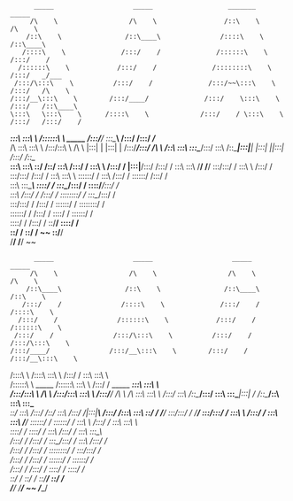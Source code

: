           _____                    _____                   _______                   _____          
         /\    \                  /\    \                 /::\    \                 /\    \         
        /::\    \                /::\____\               /::::\    \               /::\____\        
       /::::\    \              /:::/    /              /::::::\    \             /:::/    /        
      /::::::\    \            /:::/    /              /::::::::\    \           /:::/   _/___      
     /:::/\:::\    \          /:::/    /              /:::/~~\:::\    \         /:::/   /\    \     
    /:::/__\:::\    \        /:::/____/              /:::/    \:::\    \       /:::/   /::\____\    
    \:::\   \:::\    \      /::::\    \             /:::/    / \:::\    \     /:::/   /:::/    /    
  ___\:::\   \:::\    \    /::::::\    \   _____   /:::/____/   \:::\____\   /:::/   /:::/   _/___  
 /\   \:::\   \:::\    \  /:::/\:::\    \ /\    \ |:::|    |     |:::|    | /:::/___/:::/   /\    \ 
/::\   \:::\   \:::\____\/:::/  \:::\    /::\____\|:::|____|     |:::|    ||:::|   /:::/   /::\____\
\:::\   \:::\   \::/    /\::/    \:::\  /:::/    / \:::\    \   /:::/    / |:::|__/:::/   /:::/    /
 \:::\   \:::\   \/____/  \/____/ \:::\/:::/    /   \:::\    \ /:::/    /   \:::\/:::/   /:::/    / 
  \:::\   \:::\    \               \::::::/    /     \:::\    /:::/    /     \::::::/   /:::/    /  
   \:::\   \:::\____\               \::::/    /       \:::\__/:::/    /       \::::/___/:::/    /   
    \:::\  /:::/    /               /:::/    /         \::::::::/    /         \:::\__/:::/    /    
     \:::\/:::/    /               /:::/    /           \::::::/    /           \::::::::/    /     
      \::::::/    /               /:::/    /             \::::/    /             \::::::/    /      
       \::::/    /               /:::/    /               \::/____/               \::::/    /       
        \::/    /                \::/    /                 ~~                      \::/____/        
         \/____/                  \/____/                                           ~~              
                                                                                                    
          _____                    _____                    _____                    _____          
         /\    \                  /\    \                  /\    \                  /\    \         
        /::\____\                /::\    \                /::\____\                /::\    \        
       /:::/    /               /::::\    \              /:::/    /               /::::\    \       
      /:::/    /               /::::::\    \            /:::/    /               /::::::\    \      
     /:::/    /               /:::/\:::\    \          /:::/    /               /:::/\:::\    \     
    /:::/____/               /:::/__\:::\    \        /:::/    /               /:::/__\:::\    \    
   /::::\    \              /::::\   \:::\    \      /:::/    /                \:::\   \:::\    \   
  /::::::\    \   _____    /::::::\   \:::\    \    /:::/    /      _____    ___\:::\   \:::\    \  
 /:::/\:::\    \ /\    \  /:::/\:::\   \:::\    \  /:::/____/      /\    \  /\   \:::\   \:::\    \ 
/:::/  \:::\    /::\____\/:::/  \:::\   \:::\____\|:::|    /      /::\____\/::\   \:::\   \:::\____\
\::/    \:::\  /:::/    /\::/    \:::\  /:::/    /|:::|____\     /:::/    /\:::\   \:::\   \::/    /
 \/____/ \:::\/:::/    /  \/____/ \:::\/:::/    /  \:::\    \   /:::/    /  \:::\   \:::\   \/____/ 
          \::::::/    /            \::::::/    /    \:::\    \ /:::/    /    \:::\   \:::\    \     
           \::::/    /              \::::/    /      \:::\    /:::/    /      \:::\   \:::\____\    
           /:::/    /               /:::/    /        \:::\__/:::/    /        \:::\  /:::/    /    
          /:::/    /               /:::/    /          \::::::::/    /          \:::\/:::/    /     
         /:::/    /               /:::/    /            \::::::/    /            \::::::/    /      
        /:::/    /               /:::/    /              \::::/    /              \::::/    /       
        \::/    /                \::/    /                \::/____/                \::/    /        
         \/____/                  \/____/                  ~~                       \/____/         
                                                                                                    

